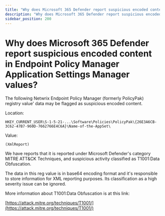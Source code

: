 ```yaml
---
title: "Why does Microsoft 365 Defender report suspicious encoded content in Endpoint Policy Manager Application Settings Manager values?"
description: "Why does Microsoft 365 Defender report suspicious encoded content in Endpoint Policy Manager Application Settings Manager values?"
sidebar_position: 200
---
```


# Why does Microsoft 365 Defender report suspicious encoded content in Endpoint Policy Manager Application Settings Manager values?

The following Netwrix Endpoint Policy Manager (formerly PolicyPak) registry value' data may be
flagged as suspicious encoded content.

Location:

```
HKEY_CURRENT_USER\S-1-5-21-...\Software\Policies\PolicyPak\{26E3A6CB-3C62-47B7-960D-7662766E4C6A}\Name-of-the-AppSet\
```

Value:

```
(XmlReport)
```

We have reports that it is reported under Microsoft Defender's category MITRE ATT&CK Techniques, and
suspicious activity classified as T1001:Data Obfuscation.

The data in this reg value is in base64 encoding format and it's responsible to store information
for XML reporting purposes. Its classification as a high severity issue can be ignored.

More information about T1001:Data Obfuscation is at this link:

[https://attack.mitre.org/techniques/T1001/](https://attack.mitre.org/techniques/T1001/)
